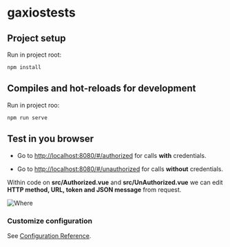 # gaxiostests

## Project setup 
Run in project root:
```
npm install
```

## Compiles and hot-reloads for development
Run in project roo:
```
npm run serve
```
## Test in you browser

* Go to [http://localhost:8080/#/authorized](http://localhost:8080/#/authorized) for calls **with** credentials.

* Go to [http://localhost:8080/#/unauthorized](http://localhost:8080/#/unauthorized) for calls **without** credentials.

Within code on **src/Authorized.vue** and **src/UnAuthorized.vue** we can edit **HTTP method, URL, token and JSON message** from request.

![Where](https://raw.githubusercontent.com/grooving/api-tester/master/where%20to%20change%20url.jpg)


### Customize configuration
See [Configuration Reference](https://cli.vuejs.org/config/).





